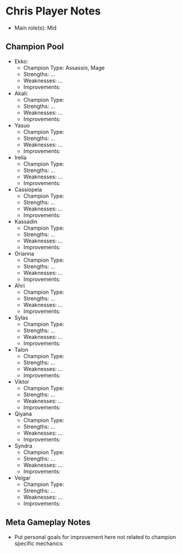 # Chris Player Notes

* Main role(s): Mid

## Champion Pool

* Ekko:
    * Champion Type:    Assassin, Mage
    * Strengths:        ...
    * Weaknesses:       ...
    * Improvements:
* Akali:
    * Champion Type:    
    * Strengths:        ...
    * Weaknesses:       ...
    * Improvements:
* Yasuo
    * Champion Type:    
    * Strengths:        ...
    * Weaknesses:       ...
    * Improvements:
* Irelia
    * Champion Type:    
    * Strengths:        ...
    * Weaknesses:       ...
    * Improvements:
* Cassiopeia
    * Champion Type:    
    * Strengths:        ...
    * Weaknesses:       ...
    * Improvements:
* Kassadin
    * Champion Type:    
    * Strengths:        ...
    * Weaknesses:       ...
    * Improvements:
* Orianna
    * Champion Type:    
    * Strengths:        ...
    * Weaknesses:       ...
    * Improvements:
* Ahri
    * Champion Type:    
    * Strengths:        ...
    * Weaknesses:       ...
    * Improvements:
* Sylas
    * Champion Type:    
    * Strengths:        ...
    * Weaknesses:       ...
    * Improvements:
* Talon
    * Champion Type:    
    * Strengths:        ...
    * Weaknesses:       ...
    * Improvements:
* Viktor
    * Champion Type:    
    * Strengths:        ...
    * Weaknesses:       ...
    * Improvements:
* Qiyana
    * Champion Type:    
    * Strengths:        ...
    * Weaknesses:       ...
    * Improvements:
* Syndra
    * Champion Type:    
    * Strengths:        ...
    * Weaknesses:       ...
    * Improvements:
* Veigar
    * Champion Type:    
    * Strengths:        ...
    * Weaknesses:       ...
    * Improvements:

## Meta Gameplay Notes

* Put personal goals for improvement here not related to champion specific mechanics
